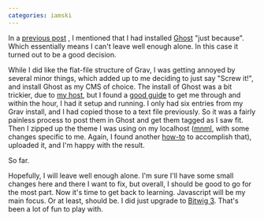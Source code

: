 ```yaml
---
categories: iamski
---
```


In a [previous post](https://i-am.ski/sometimes-too-many-choices-is-a-bad-thing/)
, I mentioned that I had installed [Ghost](https://ghost.org/) "just because".
Which essentially means I can't leave well enough alone. In this case it turned
out to be a good decision.

While I did like the flat-file structure of Grav, I was getting annoyed by
several minor things, which added up to me deciding to just say "Screw it!", and
install Ghost as my CMS of choice. The install of Ghost was a bit trickier, due
to [my host](https://www.dreamhost.com), but I found a [good guide](https://techsparx.com/nodejs/deployment/dreamhost-passenger-ghost.html) to get
me through and within the hour, I had it setup and running. I only had six
entries from my Grav install, and I had copied those to a text file previously.
So it was a fairly painless process to post them in Ghost and get them tagged as
I saw fit. Then I zipped up the theme I was using on my localhost ([mnml](https://github.com/curiositry/mnml-ghost-theme), with
some changes specific to me. Again, I found another [how-to](https://grantwinney.com/how-to-customize-the-default-casper-theme-in-ghost/) to
accomplish that), uploaded it, and I'm happy with the result.

So far.

Hopefully, I will leave well enough alone. I'm sure I'll have some small changes
here and there I want to fix, but overall, I should be good to go for the most
part. Now it's time to get back to learning. Javascript will be my main focus.
Or at least, should be. I did just upgrade to [Bitwig 3](https://www.bitwig.com).
That's been a lot of fun to play with.
